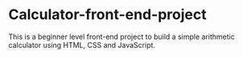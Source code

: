 # Calculator-front-end-project
This is a beginner level front-end project to build a simple arithmetic calculator using HTML, CSS and JavaScript.
